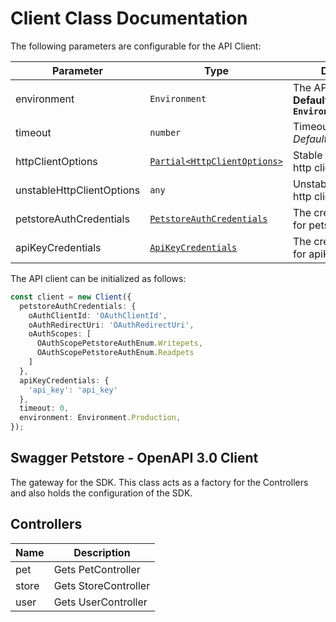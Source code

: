 
# Client Class Documentation

The following parameters are configurable for the API Client:

| Parameter | Type | Description |
|  --- | --- | --- |
| environment | `Environment` | The API environment. <br> **Default: `Environment.Production`** |
| timeout | `number` | Timeout for API calls.<br>*Default*: `0` |
| httpClientOptions | [`Partial<HttpClientOptions>`](../doc/http-client-options.md) | Stable configurable http client options. |
| unstableHttpClientOptions | `any` | Unstable configurable http client options. |
| petstoreAuthCredentials | [`PetstoreAuthCredentials`](auth/oauth-2-implicit-grant.md) | The credential object for petstoreAuth |
| apiKeyCredentials | [`ApiKeyCredentials`](auth/custom-header-signature.md) | The credential object for apiKey |

The API client can be initialized as follows:

```ts
const client = new Client({
  petstoreAuthCredentials: {
    oAuthClientId: 'OAuthClientId',
    oAuthRedirectUri: 'OAuthRedirectUri',
    oAuthScopes: [
      OAuthScopePetstoreAuthEnum.Writepets,
      OAuthScopePetstoreAuthEnum.Readpets
    ]
  },
  apiKeyCredentials: {
    'api_key': 'api_key'
  },
  timeout: 0,
  environment: Environment.Production,
});
```

## Swagger Petstore - OpenAPI 3.0 Client

The gateway for the SDK. This class acts as a factory for the Controllers and also holds the configuration of the SDK.

## Controllers

| Name | Description |
|  --- | --- |
| pet | Gets PetController |
| store | Gets StoreController |
| user | Gets UserController |

